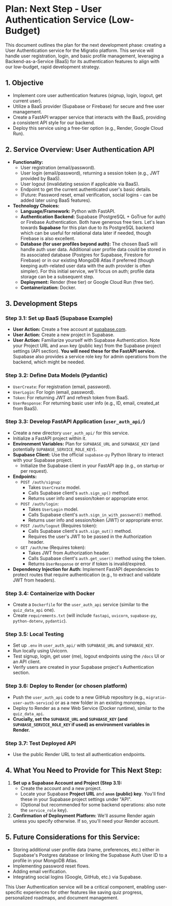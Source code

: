 # Plan: Next Step - User Authentication Service (Low-Budget)

This document outlines the plan for the next development phase: creating a User Authentication service for the Migratio platform. This service will handle user registration, login, and basic profile management, leveraging a Backend-as-a-Service (BaaS) for its authentication features to align with our low-budget, rapid development strategy.

## 1. Objective

*   Implement core user authentication features (signup, login, logout, get current user).
*   Utilize a BaaS provider (Supabase or Firebase) for secure and free user management.
*   Create a FastAPI wrapper service that interacts with the BaaS, providing a consistent API style for our backend.
*   Deploy this service using a free-tier option (e.g., Render, Google Cloud Run).

## 2. Service Overview: User Authentication API

*   **Functionality:**
    *   User registration (email/password).
    *   User login (email/password), returning a session token (e.g., JWT provided by BaaS).
    *   User logout (invalidating session if applicable via BaaS).
    *   Endpoint to get the current authenticated user's basic details.
    *   (Future: Password reset, email verification, social logins - can be added later using BaaS features).
*   **Technology Choices:**
    *   **Language/Framework:** Python with FastAPI.
    *   **Authentication Backend:** Supabase (PostgreSQL + GoTrue for auth) or Firebase Authentication. Both have generous free tiers. Let's lean towards **Supabase** for this plan due to its PostgreSQL backend which can be useful for relational data later if needed, though Firebase is also excellent.
    *   **Database (for user profiles beyond auth):** The chosen BaaS will handle auth user data. Additional user profile data could be stored in its associated database (Postgres for Supabase, Firestore for Firebase) or in our existing MongoDB Atlas if preferred (though keeping auth-related user data with the auth provider is often simpler). For this initial service, we'll focus on auth; profile data storage can be a subsequent step.
    *   **Deployment:** Render (free tier) or Google Cloud Run (free tier).
    *   **Containerization:** Docker.

## 3. Development Steps

### Step 3.1: Set up BaaS (Supabase Example)
*   **User Action:** Create a free account at [supabase.com](https://supabase.com).
*   **User Action:** Create a new project in Supabase.
*   **User Action:** Familiarize yourself with Supabase Authentication. Note your Project URL and `anon` key (public key) from the Supabase project settings (API section). **You will need these for the FastAPI service.** Supabase also provides a service role key for admin operations from the backend, which might be needed.

### Step 3.2: Define Data Models (Pydantic)
*   `UserCreate`: For registration (email, password).
*   `UserLogin`: For login (email, password).
*   `Token`: For returning JWT and refresh token from BaaS.
*   `UserResponse`: For returning basic user info (e.g., ID, email, created_at from BaaS).

### Step 3.3: Develop FastAPI Application (`user_auth_api/`)
*   Create a new directory `user_auth_api/` for this service.
*   Initialize a FastAPI project within it.
*   **Environment Variables:** Plan for `SUPABASE_URL` and `SUPABASE_KEY` (and potentially `SUPABASE_SERVICE_ROLE_KEY`).
*   **Supabase Client:** Use the official `supabase-py` Python library to interact with your Supabase project.
    *   Initialize the Supabase client in your FastAPI app (e.g., on startup or per request).
*   **Endpoints:**
    *   `POST /auth/signup`:
        *   Takes `UserCreate` model.
        *   Calls Supabase client's `auth.sign_up()` method.
        *   Returns user info and session/token or appropriate error.
    *   `POST /auth/login`:
        *   Takes `UserLogin` model.
        *   Calls Supabase client's `auth.sign_in_with_password()` method.
        *   Returns user info and session/token (JWT) or appropriate error.
    *   `POST /auth/logout` (Requires token):
        *   Calls Supabase client's `auth.sign_out()` method.
        *   Requires the user's JWT to be passed in the Authorization header.
    *   `GET /auth/me` (Requires token):
        *   Takes JWT from Authorization header.
        *   Calls Supabase client's `auth.get_user()` method using the token.
        *   Returns `UserResponse` or error if token is invalid/expired.
*   **Dependency Injection for Auth:** Implement FastAPI dependencies to protect routes that require authentication (e.g., to extract and validate JWT from headers).

### Step 3.4: Containerize with Docker
*   Create a `Dockerfile` for the `user_auth_api` service (similar to the `quiz_data_api` one).
*   Create `requirements.txt` (will include `fastapi`, `uvicorn`, `supabase-py`, `python-dotenv`, `pydantic`).

### Step 3.5: Local Testing
*   Set up `.env` in `user_auth_api/` with `SUPABASE_URL` and `SUPABASE_KEY`.
*   Run locally using Uvicorn.
*   Test signup, login, get user (me), logout endpoints using the `/docs` UI or an API client.
*   Verify users are created in your Supabase project's Authentication section.

### Step 3.6: Deploy to Render (or chosen platform)
*   Push the `user_auth_api` code to a new GitHub repository (e.g., `migratio-user-auth-service`) or as a new folder in an existing monorepo.
*   Deploy to Render as a new Web Service (Docker runtime), similar to the `quiz_data_api`.
*   **Crucially, set the `SUPABASE_URL` and `SUPABASE_KEY` (and `SUPABASE_SERVICE_ROLE_KEY` if used) as environment variables in Render.**

### Step 3.7: Test Deployed API
*   Use the public Render URL to test all authentication endpoints.

## 4. What You Need to Provide for This Next Step:

1.  **Set up a Supabase Account and Project (Step 3.1):**
    *   Create the account and a new project.
    *   Locate your Supabase **Project URL** and **`anon` (public) key**. You'll find these in your Supabase project settings under "API".
    *   (Optional but recommended for some backend operations: also note the `service_role` key).
2.  **Confirmation of Deployment Platform:** We'll assume Render again unless you specify otherwise. If so, you'll need your Render account.

## 5. Future Considerations for this Service:

*   Storing additional user profile data (name, preferences, etc.) either in Supabase's Postgres database or linking the Supabase Auth User ID to a profile in your MongoDB Atlas.
*   Implementing password reset flows.
*   Adding email verification.
*   Integrating social logins (Google, GitHub, etc.) via Supabase.

This User Authentication service will be a critical component, enabling user-specific experiences for other features like saving quiz progress, personalized roadmaps, and document management.
